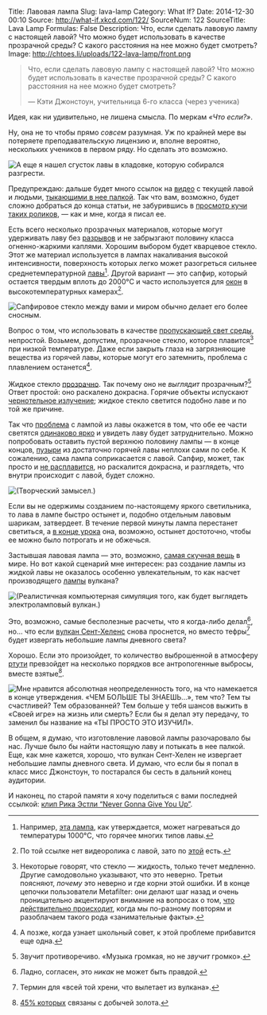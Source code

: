 Title: Лавовая лампа
Slug: lava-lamp
Category: What If?
Date: 2014-12-30 00:10
Source: http://what-if.xkcd.com/122/
SourceNum: 122
SourceTitle: Lava Lamp
Formulas: False
Description: Что, если сделать лавовую лампу с настоящей лавой? Что можно будет использовать в качестве прозрачной среды? С какого расстояния на нее можно будет смотреть?
Image: http://chtoes.li/uploads/122-lava-lamp/front.png

> Что, если сделать лавовую лампу с настоящей лавой? Что можно будет использовать в качестве прозрачной среды? С какого расстояния на нее можно будет смотреть?
>
> — Кэти Джонстоун, учительница 6-го класса (через ученика)

Идея, как ни удивительно, не лишена смысла. По меркам *«Что если?»*.

Ну, она не то чтобы прямо *совсем* разумная. Уж по крайней мере вы потеряете преподавательскую лицензию и, вполне вероятно, нескольких учеников в первом ряду. Но сделать это возможно.

![](/uploads/122-lava-lamp/fear_ru.png "А еще я нашел сгусток лавы в кладовке, которую собирался разгрести.")

Предупреждаю: дальше будет много ссылок на [видео](https://www.youtube.com/watch?v=K2x7FGzjbqQ) с текущей лавой и людьми, [тыкающими в нее палкой](https://www.youtube.com/watch?v=SbcM7lh6DSQ). Так что вам, возможно, будет сложно добраться до конца статьи, не забурившись в [просмотр кучи таких роликов](https://www.youtube.com/watch?v=6M-YX-r0Ll4), — как и мне, когда я писал ее.

Есть всего несколько прозрачных материалов, которые могут удерживать лаву без [разрывов](https://www.youtube.com/watch?v=a6pXf05Ph9Q) и не забрызгают половину класса огненно-жаркими каплями. Хорошим выбором будет кварцевое стекло. Этот же материал используется в лампах накаливания высокой интенсивности, поверхность которых легко может разогреться сильнее среднетемпературной [лавы](https://www.youtube.com/watch?v=kHO389dvj6Y)[^1]. Другой вариант — это сапфир, который остается твердым вплоть до 2000°C и часто используется для [окон](http://www.newport.com/Sapphire-Optical-Windows/378626/1033/info.aspx) в высокотемпературных камерах[^2].

[^1]: Например, [эта лампа](http://www.amazon.ca/Philips-400w-GY9-5-Short-Light/dp/B0062ATTRW), как утверждается, может нагреваться до температуры 1000°C, что горячее многих типов лавы.
[^2]: По той ссылке нет видеоролика с лавой, зато по [этой](https://www.youtube.com/watch?v=v_VyKplXtOM) есть.

![](/uploads/122-lava-lamp/horrible_ru.png "Сапфировое стекло между вами и миром обычно делает его более сносным.")

Вопрос о том, что использовать в качестве [пропускающей свет среды](https://www.youtube.com/watch?v=scGvM_VoPwk#t=31), непростой. Возьмем, допустим, прозрачное стекло, которое плавится[^3] при низкой температуре. Даже если закрыть глаза на загрязняющие вещества из горячей лавы, которые могут его затемнить, проблема с плавлением останется[^4].

[^3]: Некоторые говорят, что стекло — жидкость, только течет медленно. Другие самодовольно указывают, что это неверно. Третьи поясняют, *почему* это неверно и где корни этой ошибки. И в конце цепочки пользователи Metafilter: они делают шаг назад и очень проницательно акцентируют внимание на вопросах о том, [что действительно происходит](http://www.metafilter.com/141772/MetaFolkloreFilter#5676767), когда мы по-разному повторям и разоблачаем такого рода «занимательные факты».
[^4]: А позже, когда узнает школьный совет, к этой проблеме прибавится еще одна.

Жидкое стекло [прозрачно](https://www.youtube.com/watch?v=1WmJOhbpyKY). Так почему оно не *выглядит* прозрачным?[^5] Ответ простой: оно раскалено докрасна. Горячие объекты испускают [чернотельное излучение](https://www.youtube.com/watch?v=-QhU8eMR4IQ); жидкое стекло светится подобно лаве и по той же причине.

[^5]: Звучит противоречиво. «Музыка громкая, но не *звучит* громко».

Так что [проблема](https://www.youtube.com/watch?v=bWswq8PmRII) с лампой из лавы окажется в том, что обе ее части светятся [одинаково ярко](https://www.youtube.com/watch?v=xsJn8izcKtg) и увидеть лаву будет затруднительно. Можно попробовать оставить пустой верхнюю половину лампы — в конце концов, [пузыри](https://www.youtube.com/watch?v=EFVQhcuT2U0) из достаточно горячей лавы неплохи сами по себе. К сожалению, сама лампа соприкасается с лавой. Сапфир, может, так просто и [не расплавится](https://www.youtube.com/watch?v=2dww24LeoEk), но раскалится докрасна, и разглядеть, что внутри происходит с лавой, будет сложно.

![](/uploads/122-lava-lamp/inside.png "(Творческий замысел.)")

Если вы не одержимы созданием по-настоящему яркого светильника, то лава в лампе быстро остынет и, подобно отдельным лавовым шарикам, затвердеет. В течение первой минуты лампа перестанет светиться, а [в конце урока](https://www.youtube.com/watch?v=Zf4wKY8PJtg) она, возможно, остынет достоточно, чтобы ее можно было потрогать и не обжечься.

Застывшая лавовая лампа — это, возможно, [самая скучная вещь](https://www.youtube.com/watch?v=TszHiC6fjDg) в мире. Но вот какой сценарий мне интересен: раз создание лампы из жидкой лавы не оказалось особенно увлекательным, то как насчет производящего [лампы](https://www.youtube.com/watch?v=7V2_aMG3YsI) вулкана?

![](/uploads/122-lava-lamp/volcano.png "(Реалистичная компьютерная симуляция того, как будет выглядеть электроламповый вулкан.)")

Это, возможно, самые бесполезные расчеты, что я когда-либо делал[^6], но… что если [вулкан Сент-Хеленс](https://www.youtube.com/watch?v=Jxvisqt-U-8) снова проснется, но вместо тефры[^7] будет извергать небольшие лампы дневного света?

[^6]: Ладно, согласен, это *никак* не может быть правдой.
[^7]: Термин для «всей той хрени, что вылетает из вулкана».

Хорошо. Если это произойдет, то количество выброшенной в атмосферу [ртути](https://www.youtube.com/watch?v=cFvijBpzD_Y) превзойдет на несколько порядков все антропогенные выбросы, вместе взятые[^8].

[^8]: [45% которых](http://www.chem.unep.ch/mercury/Atmospheric_Emissions/UNEP%20SUMMARY%20REPORT%20-%20CORRECTED%20May09%20%20final%20for%20WEB%202008.pdf) связаны с добычей золота.

![](/uploads/122-lava-lamp/more.png "Мне нравится абсолютная неопределенность того, на что намекается в конце утверждения. «ЧЕМ БОЛЬШЕ ТЫ ЗНАЕШЬ…», тем что? Тем ты счастливей? Тем образованней? Тем больше у тебя шансов выжить в «Своей игре» на жизнь или смерть? Если бы я делал эту передачу, то заменил бы название на «ТЫ ПРОСТО ЭТО ИЗУЧИЛ».")

В общем, я думаю, что изготовление лавовой лампы разочаровало бы нас. Лучше было бы найти настоящую лаву и потыкать в нее палкой. Еще, как мне кажется, хорошо, что вулкан Сент-Хелен не извергает небольшие лампы дневного света. И думаю, что если бы я попал в класс мисс Джонстоун, то постарался бы сесть в дальний конец аудитории.

И наконец, по старой памяти я хочу поделиться с вами последней ссылкой: [клип Рика Эстли “Never Gonna Give You Up”](https://www.youtube.com/watch?v=Q8NXO6YxBmU#t=3).
